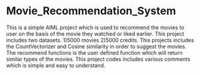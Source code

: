 # Movie_Recommendation_System
This is a simple AIML project which is used to recommend the movies to user on the basis of the movie they watched or liked earlier.
This project includes two datasets. 
1)5000 movies
2)5000 credits.
This projects includes the CountVectorizer and Cosine similarity in order to suggest the movies.
The recommend functions is the user defined function which will return similar types of the movies.
This project codes includes various comments which is simple and easy to understand. 
